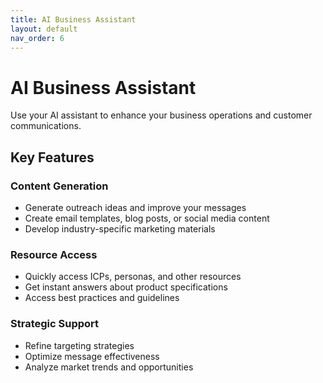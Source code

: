 ```yaml
---
title: AI Business Assistant
layout: default
nav_order: 6
---
```


# AI Business Assistant

Use your AI assistant to enhance your business operations and customer communications.

## Key Features

### Content Generation
- Generate outreach ideas and improve your messages
- Create email templates, blog posts, or social media content
- Develop industry-specific marketing materials

### Resource Access
- Quickly access ICPs, personas, and other resources
- Get instant answers about product specifications
- Access best practices and guidelines

### Strategic Support
- Refine targeting strategies
- Optimize message effectiveness
- Analyze market trends and opportunities